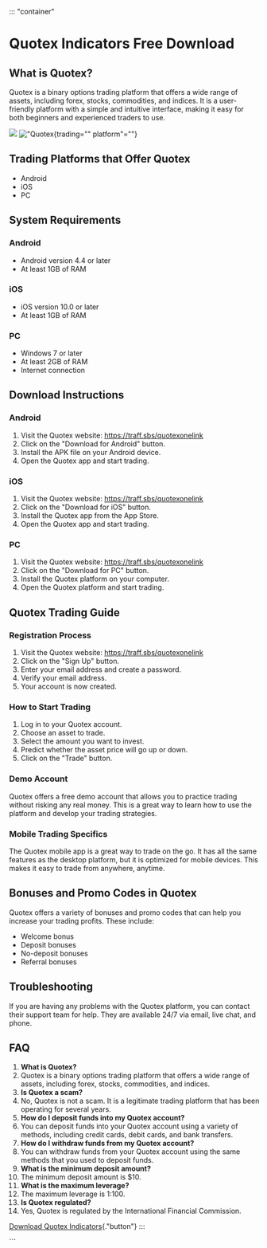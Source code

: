 ::: \"container\"
# Quotex Indicators Free Download

## What is Quotex?

Quotex is a binary options trading platform that offers a wide range of
assets, including forex, stocks, commodities, and indices. It is a
user-friendly platform with a simple and intuitive interface, making it
easy for both beginners and experienced traders to use.

[![](https://static.quotex.io/files/5_en/300_250.jpg)](https://traff.sbs/brokerqxsignupf)
!["Quotex](\%22images/quotex-platform.png\%22){trading=""
platform"=""}

## Trading Platforms that Offer Quotex

-   Android
-   iOS
-   PC

## System Requirements

### Android

-   Android version 4.4 or later
-   At least 1GB of RAM

### iOS

-   iOS version 10.0 or later
-   At least 1GB of RAM

### PC

-   Windows 7 or later
-   At least 2GB of RAM
-   Internet connection

## Download Instructions

### Android

1.  Visit the Quotex website: https://traff.sbs/quotexonelink
2.  Click on the "Download for Android" button.
3.  Install the APK file on your Android device.
4.  Open the Quotex app and start trading.

### iOS

1.  Visit the Quotex website: https://traff.sbs/quotexonelink
2.  Click on the "Download for iOS" button.
3.  Install the Quotex app from the App Store.
4.  Open the Quotex app and start trading.

### PC

1.  Visit the Quotex website: https://traff.sbs/quotexonelink
2.  Click on the "Download for PC" button.
3.  Install the Quotex platform on your computer.
4.  Open the Quotex platform and start trading.

## Quotex Trading Guide

### Registration Process

1.  Visit the Quotex website: https://traff.sbs/quotexonelink
2.  Click on the "Sign Up" button.
3.  Enter your email address and create a password.
4.  Verify your email address.
5.  Your account is now created.

### How to Start Trading

1.  Log in to your Quotex account.
2.  Choose an asset to trade.
3.  Select the amount you want to invest.
4.  Predict whether the asset price will go up or down.
5.  Click on the "Trade" button.

### Demo Account

Quotex offers a free demo account that allows you to practice trading
without risking any real money. This is a great way to learn how to use
the platform and develop your trading strategies.

### Mobile Trading Specifics

The Quotex mobile app is a great way to trade on the go. It has all the
same features as the desktop platform, but it is optimized for mobile
devices. This makes it easy to trade from anywhere, anytime.

## Bonuses and Promo Codes in Quotex

Quotex offers a variety of bonuses and promo codes that can help you
increase your trading profits. These include:

-   Welcome bonus
-   Deposit bonuses
-   No-deposit bonuses
-   Referral bonuses

## Troubleshooting

If you are having any problems with the Quotex platform, you can contact
their support team for help. They are available 24/7 via email, live
chat, and phone.

## FAQ

1.  **What is Quotex?**
2.  Quotex is a binary options trading platform that offers a wide range
    of assets, including forex, stocks, commodities, and indices.
3.  **Is Quotex a scam?**
4.  No, Quotex is not a scam. It is a legitimate trading platform that
    has been operating for several years.
5.  **How do I deposit funds into my Quotex account?**
6.  You can deposit funds into your Quotex account using a variety of
    methods, including credit cards, debit cards, and bank transfers.
7.  **How do I withdraw funds from my Quotex account?**
8.  You can withdraw funds from your Quotex account using the same
    methods that you used to deposit funds.
9.  **What is the minimum deposit amount?**
10. The minimum deposit amount is \$10.
11. **What is the maximum leverage?**
12. The maximum leverage is 1:100.
13. **Is Quotex regulated?**
14. Yes, Quotex is regulated by the International Financial Commission.

[Download Quotex
Indicators](\%22https://traff.sbs/quotexonelink\%22){."button"}
:::

\`\`\`

